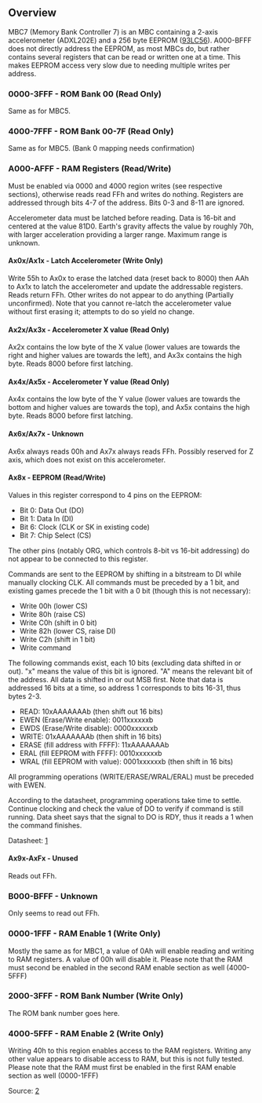 Overview
--------

MBC7 (Memory Bank Controller 7) is an MBC containing a 2-axis
accelerometer (ADXL202E) and a 256 byte EEPROM
([93LC56](http://www.microchip.com/wwwproducts/en/en010904)). A000-BFFF
does not directly address the EEPROM, as most MBCs do, but rather
contains several registers that can be read or written one at a time.
This makes EEPROM access very slow due to needing multiple writes per
address.

### 0000-3FFF - ROM Bank 00 (Read Only)

Same as for MBC5.

### 4000-7FFF - ROM Bank 00-7F (Read Only)

Same as for MBC5. (Bank 0 mapping needs confirmation)

### A000-AFFF - RAM Registers (Read/Write)

Must be enabled via 0000 and 4000 region writes (see respective
sections), otherwise reads read FFh and writes do nothing. Registers are
addressed through bits 4-7 of the address. Bits 0-3 and 8-11 are
ignored.

Accelerometer data must be latched before reading. Data is 16-bit and
centered at the value 81D0. Earth\'s gravity affects the value by
roughly 70h, with larger acceleration providing a larger range. Maximum
range is unknown.

#### Ax0x/Ax1x - Latch Accelerometer (Write Only)

Write 55h to Ax0x to erase the latched data (reset back to 8000) then
AAh to Ax1x to latch the accelerometer and update the addressable
registers. Reads return FFh. Other writes do not appear to do anything
(Partially unconfirmed). Note that you cannot re-latch the accelerometer
value without first erasing it; attempts to do so yield no change.

#### Ax2x/Ax3x - Accelerometer X value (Read Only)

Ax2x contains the low byte of the X value (lower values are towards the
right and higher values are towards the left), and Ax3x contains the
high byte. Reads 8000 before first latching.

#### Ax4x/Ax5x - Accelerometer Y value (Read Only)

Ax4x contains the low byte of the Y value (lower values are towards the
bottom and higher values are towards the top), and Ax5x contains the
high byte. Reads 8000 before first latching.

#### Ax6x/Ax7x - Unknown

Ax6x always reads 00h and Ax7x always reads FFh. Possibly reserved for Z
axis, which does not exist on this accelerometer.

#### Ax8x - EEPROM (Read/Write)

Values in this register correspond to 4 pins on the EEPROM:

-   Bit 0: Data Out (DO)
-   Bit 1: Data In (DI)
-   Bit 6: Clock (CLK or SK in existing code)
-   Bit 7: Chip Select (CS)

The other pins (notably ORG, which controls 8-bit vs 16-bit addressing)
do not appear to be connected to this register.

Commands are sent to the EEPROM by shifting in a bitstream to DI while
manually clocking CLK. All commands must be preceded by a 1 bit, and
existing games precede the 1 bit with a 0 bit (though this is not
necessary):

-   Write 00h (lower CS)
-   Write 80h (raise CS)
-   Write C0h (shift in 0 bit)
-   Write 82h (lower CS, raise DI)
-   Write C2h (shift in 1 bit)
-   Write command

The following commands exist, each 10 bits (excluding data shifted in or
out). \"x\" means the value of this bit is ignored. \"A\" means the
relevant bit of the address. All data is shifted in or out MSB first.
Note that data is addressed 16 bits at a time, so address 1 corresponds
to bits 16-31, thus bytes 2-3.

-   READ: 10xAAAAAAAb (then shift out 16 bits)
-   EWEN (Erase/Write enable): 0011xxxxxxb
-   EWDS (Erase/Write disable): 0000xxxxxxb
-   WRITE: 01xAAAAAAAb (then shift in 16 bits)
-   ERASE (fill address with FFFF): 11xAAAAAAAb
-   ERAL (fill EEPROM with FFFF): 0010xxxxxxb
-   WRAL (fill EEPROM with value): 0001xxxxxxb (then shift in 16 bits)

All programming operations (WRITE/ERASE/WRAL/ERAL) must be preceded with
EWEN.

According to the datasheet, programming operations take time to settle.
Continue clocking and check the value of DO to verify if command is
still running. Data sheet says that the signal to DO is RDY, thus it
reads a 1 when the command finishes.

Datasheet:
[1](http://ww1.microchip.com/downloads/en/DeviceDoc/21712C.pdf)

#### Ax9x-AxFx - Unused

Reads out FFh.

### B000-BFFF - Unknown

Only seems to read out FFh.

### 0000-1FFF - RAM Enable 1 (Write Only)

Mostly the same as for MBC1, a value of 0Ah will enable reading and
writing to RAM registers. A value of 00h will disable it. Please note
that the RAM must second be enabled in the second RAM enable section as
well (4000-5FFF)

### 2000-3FFF - ROM Bank Number (Write Only)

The ROM bank number goes here.

### 4000-5FFF - RAM Enable 2 (Write Only)

Writing 40h to this region enables access to the RAM registers. Writing
any other value appears to disable access to RAM, but this is not fully
tested. Please note that the RAM must first be enabled in the first RAM
enable section as well (0000-1FFF)

Source: [2](http://gbdev.gg8.se/forums/viewtopic.php?id=448)

